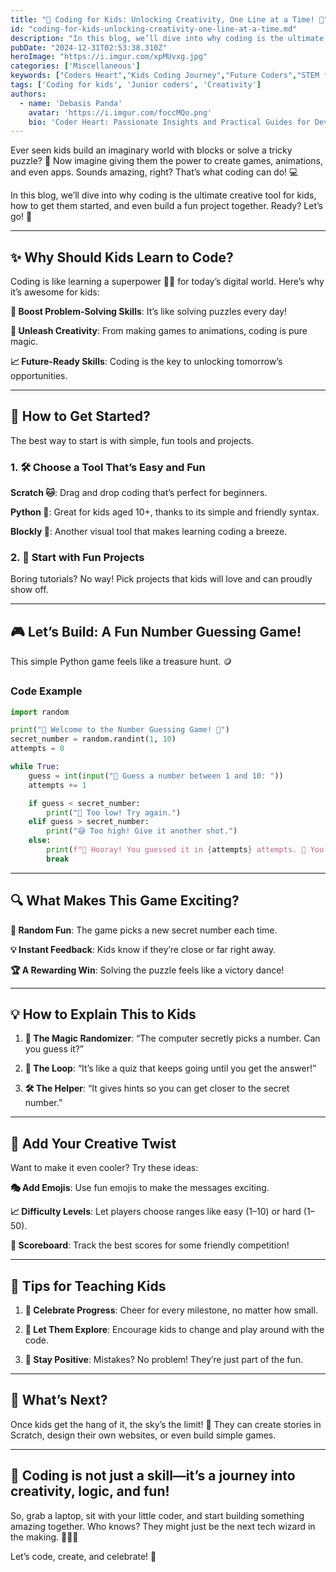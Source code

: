 ```yaml
---
title: "👾 Coding for Kids: Unlocking Creativity, One Line at a Time! 🎉"
id: "coding-for-kids-unlocking-creativity-one-line-at-a-time.md"
description: "In this blog, we’ll dive into why coding is the ultimate creative tool for kids, how to get them started, and even build a fun project together. Ready? Let’s go!"
pubDate: "2024-12-31T02:53:38.310Z"
heroImage: "https://i.imgur.com/xpMUvxg.jpg"
categories: ['Miscellaneous']
keywords: ["Coders Heart","Kids Coding Journey","Future Coders","STEM for Kids","Coding Made Fun","Tech for Kids","Programming Basics","Learn to Code Young","Creative Coding Projects","Coding Education","Kids Coding Games","Coding for Beginners","Interactive Coding Lessons","Young Programmers","Tech Literacy for Kids","Junior Coders"]
tags: ['Coding for kids', 'Junior coders', 'Creativity']
authors:
  - name: 'Debasis Panda'
    avatar: 'https://i.imgur.com/foccMQo.png'
    bio: 'Coder Heart: Passionate Insights and Practical Guides for Developers'
---
```


Ever seen kids build an imaginary world with blocks or solve a tricky puzzle? 🧩 Now imagine giving them the power to create games, animations, and even apps. Sounds amazing, right? That’s what coding can do! 💻

In this blog, we’ll dive into why coding is the ultimate creative tool for kids, how to get them started, and even build a fun project together. Ready? Let’s go! 🚀

---

## ✨ Why Should Kids Learn to Code?

Coding is like learning a superpower 🦸‍♂️ for today’s digital world. Here’s why it’s awesome for kids:

**🧠 Boost Problem-Solving Skills**: It’s like solving puzzles every day!

**🎨 Unleash Creativity**: From making games to animations, coding is pure magic.

**📈 Future-Ready Skills**: Coding is the key to unlocking tomorrow’s opportunities.

---

## 🌟 How to Get Started?

The best way to start is with simple, fun tools and projects.

### 1. **🛠 Choose a Tool That’s Easy and Fun**

**Scratch 🐱**: Drag and drop coding that’s perfect for beginners.

**Python 🐍**: Great for kids aged 10+, thanks to its simple and friendly syntax.

**Blockly 🔲**: Another visual tool that makes learning coding a breeze.

### 2. **🎯 Start with Fun Projects**

Boring tutorials? No way! Pick projects that kids will love and can proudly show off.

---

## 🎮 Let’s Build: A Fun Number Guessing Game!

This simple Python game feels like a treasure hunt. 🪙

### **Code Example**
```python
import random

print("🎉 Welcome to the Number Guessing Game! 🎲")
secret_number = random.randint(1, 10)
attempts = 0

while True:
    guess = int(input("🤔 Guess a number between 1 and 10: "))
    attempts += 1

    if guess < secret_number:
        print("🙁 Too low! Try again.")
    elif guess > secret_number:
        print("😅 Too high! Give it another shot.")
    else:
        print(f"🎉 Hooray! You guessed it in {attempts} attempts. 🎊 You're amazing!")
        break
```
---

## 🔍 What Makes This Game Exciting?

**🎲 Random Fun**: The game picks a new secret number each time.

**💡 Instant Feedback**: Kids know if they’re close or far right away.

**🏆 A Rewarding Win**: Solving the puzzle feels like a victory dance!

---

## 💡 How to Explain This to Kids

1. **🎩 The Magic Randomizer**: “The computer secretly picks a number. Can you guess it?”

2. **🔄 The Loop**: “It’s like a quiz that keeps going until you get the answer!”

3. **🛠 The Helper**: “It gives hints so you can get closer to the secret number.”

---

## 🚀 Add Your Creative Twist

Want to make it even cooler? Try these ideas:

**🎭 Add Emojis**: Use fun emojis to make the messages exciting.

**📈 Difficulty Levels**: Let players choose ranges like easy (1–10) or hard (1–50).

**🏅 Scoreboard**: Track the best scores for some friendly competition!

---

## 🎉 Tips for Teaching Kids

1. **🎈 Celebrate Progress**: Cheer for every milestone, no matter how small.

2. **🌈 Let Them Explore**: Encourage kids to change and play around with the code.

3. **💪 Stay Positive**: Mistakes? No problem! They’re just part of the fun.

---

## 🌟 What’s Next?

Once kids get the hang of it, the sky’s the limit! 🚀 They can create stories in Scratch, design their own websites, or even build simple games.

---

## 👾 Coding is not just a skill—it’s a journey into creativity, logic, and fun!

So, grab a laptop, sit with your little coder, and start building something amazing together. Who knows? They might just be the next tech wizard in the making. 🧙‍♀️✨

Let’s code, create, and celebrate! 🎊